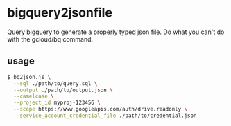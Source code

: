 # bigquery2jsonfile

Query bigquery to generate a properly typed json file.
Do what you can't do with the gcloud/bq command.


## usage

```bash
$ bq2json.js \
  --sql ./path/to/query.sql \
  --output ./path/to/output.json \
  --camelcase \
  --project_id myproj-123456 \
  --scope https://www.googleapis.com/auth/drive.readonly \
  --service_account_credential_file ./path/to/credential.json
```
